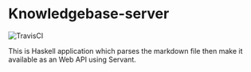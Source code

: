 # Knowledgebase-server

![TravisCI](https://travis-ci.org/HirotoShioi/knowledge-base-server.svg?branch=master "travisci")

This is Haskell application which parses the markdown file then make it available as an Web API using Servant.